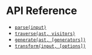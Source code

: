 # API Reference

* [`parse(input)`](api/parse.md)
* [`traverse(ast, visitors)`](api/traverse.md)
* [`generate(ast, [generators])`](api/generate.md)
* [`transform(input, [options])`](api/transform.md)
